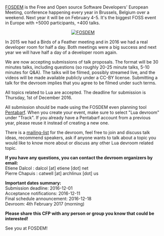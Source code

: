 [FOSDEM](https://fosdem.org) is the Free and Open source Software Developers' European Meeting, conference happening every year in Brussels, Belgium over a weekend. Next year it will be on February 4-5. It's the biggest FOSS event in Europe with +5000 participants, +400 talks. 

<a href="http://fosdem.org"><center><img class="img-responsive" src="https://fosdem.org/2017/assets/style/logo-big-a5243e4d7e00f8bc6816e2b3f3804f505a17ae4832e6e52a24d183617e03a87c.png" alt="FOSDEM"/></center></a>


In 2015 we had a Birds of a Feather meeting and in 2016 we had a real developer room for half a day. Both meetings were a big success and next year we will have half a day of a developer room again. 

We are now accepting submissions of talk proposals. The format will be 30 minutes talks, including questions (so roughly 20-25 minute talks, 5-10 minutes for Q&A). The talks will be filmed, possibly streamed live, and the videos will be made available publicly under a CC-BY license. Submitting a talk for the devroom implies that you agree to be filmed under such terms. 

All topics related to Lua are accepted. The deadline for submission is Thursday, 1st of December 2016.

All submission should be made using the FOSDEM even planning tool [Pentabarf](https://fosdem.org/submit). When you create your event, make sure to select "Lua devroom" under "Track". If you already have a Pentabarf account from a previous year, please reuse it instead of creating a new one. 

There is a [mailing-list](https://lists.fosdem.org/listinfo/lua-devroom) for the devroom, feel free to join and discuss talk ideas, recommend speakers, ask if anyone wants to talk about a topic you would like to know more about or discuss any other Lua devroom related topic.

**If you have any questions, you can contact the devroom organizers by email:**   
Etiene Dalcol : dalcol [at] etiene [dot] net   
Pierre Chapuis : catwell [at] archlinux [dot] us 

**Important dates summary:**  
Submission deadline: 2016-12-01  
Acceptance notifications: 2016-12-11  
Final schedule announcement: 2016-12-18  
Devroom: 4th February 2017 (morning)  

**Please share this CFP with any person or group you know that could be interested!**  

See you at FOSDEM! 
